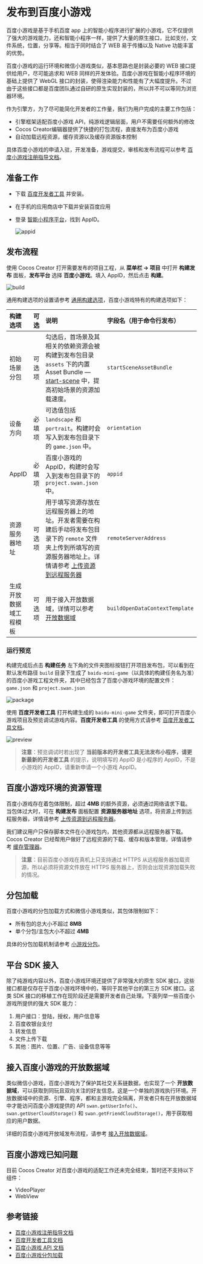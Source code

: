 # 发布到百度小游戏

百度小游戏是基于手机百度 app 上的智能小程序进行扩展的小游戏，它不仅提供了强大的游戏能力，还和智能小程序一样，提供了大量的原生接口，比如支付，文件系统，位置，分享等。相当于同时结合了 WEB 易于传播以及 Native 功能丰富的优势。

百度小游戏的运行环境和微信小游戏类似，基本思路也是封装必要的 WEB 接口提供给用户，尽可能追求和 WEB 同样的开发体验。百度小游戏在智能小程序环境的基础上提供了 WebGL 接口的封装，使得渲染能力和性能有了大幅度提升。不过由于这些接口都是百度团队通过自研的原生实现封装的，所以并不可以等同为浏览器环境。

作为引擎方，为了尽可能简化开发者的工作量，我们为用户完成的主要工作包括：

- 引擎框架适配百度小游戏 API，纯游戏逻辑层面，用户不需要任何额外的修改
- Cocos Creator编辑器提供了快捷的打包流程，直接发布为百度小游戏
- 自动加载远程资源，缓存资源以及缓存资源版本控制

具体百度小游戏的申请入驻，开发准备，游戏提交，审核和发布流程可以参考 [百度小游戏注册指导文档](https://smartprogram.baidu.com/docs/game/)。

## 准备工作

- 下载 [百度开发者工具](https://smartprogram.baidu.com/docs/game/tutorials/howto/dev/) 并安装。
- 在手机的应用商店中下载并安装百度应用
- 登录 [智能小程序平台](https://smartprogram.baidu.com/developer/index.html)，找到 AppID。

    ![appid](./publish-baidugame/appid.png)

## 发布流程

使用 Cocos Creator 打开需要发布的项目工程，从 **菜单栏 -> 项目** 中打开 **构建发布** 面板，**发布平台** 选择 **百度小游戏**。填入 AppID，然后点击 **构建**。

![build](./publish-baidugame/build.png)

通用构建选项的设置请参考 [通用构建选项](build-options.md)，百度小游戏特有的构建选项如下：

| 构建选项 | 可选 | 说明 | 字段名（用于命令行发布） |
| :------ | :--- | :--- | :--- |
| 初始场景分包 | 可选项 | 勾选后，首场景及其相关的依赖资源会被构建到发布包目录 `assets` 下的内置 Asset Bundle — [start-scene](../../asset/bundle.md#%E5%86%85%E7%BD%AE-asset-bundle) 中，提高初始场景的资源加载速度。 | `startSceneAssetBundle` |
| 设备方向 | 必填项 | 可选值包括 `landscape` 和 `portrait`。构建时会写入到发布包目录下的 `game.json` 中。| `orientation` |
| AppID | 必填项 | 百度小游戏的 AppID，构建时会写入到发布包目录下的 `project.swan.json` 中。| `appid` |
| 资源服务器地址 | 可选项 | 用于填写资源存放在远程服务器上的地址。开发者需要在构建后手动将发布包目录下的 `remote` 文件夹上传到所填写的资源服务器地址上。详情请参考 [上传资源到远程服务器](../../asset/cache-manager.md) | `remoteServerAddress` |
| 生成开放数据域工程模板 | 可选项 | 用于接入开放数据域，详情可以参考 [开放数据域](./build-open-data-context.md) | `buildOpenDataContextTemplate` |

### 运行预览

构建完成后点击 **构建任务** 左下角的文件夹图标按钮打开项目发布包，可以看到在默认发布路径 `build` 目录下生成了 `baidu-mini-game`（以具体的构建任务名为准）的百度小游戏工程文件夹，其中已经包含了百度小游戏环境的配置文件：`game.json` 和 `project.swan.json`

![package](./publish-baidugame/package.png)

使用 **百度开发者工具** 打开构建生成的 `baidu-mini-game` 文件夹，即可打开百度小游戏项目及预览调试游戏内容。**百度开发者工具** 的使用方式请参考 [百度开发者工具文档](https://smartprogram.baidu.com/docs/game/tutorials/howto/dev/)。

![preview](./publish-baidugame/preview.png)

> **注意**：预览调试时若出现了 **当前版本的开发者工具无法发布小程序，请更新最新的开发者工具** 的提示，说明填写的 AppID 是小程序的 AppID，不是小游戏的 AppID，请重新申请一个小游戏 AppID。

## 百度小游戏环境的资源管理

百度小游戏存在着包体限制，超过 **4MB** 的额外资源，必须通过网络请求下载。<br>当包体过大时，可在 **构建发布** 面板配置 **资源服务器地址** 选项，将资源上传到远程服务器，详情请参考 [上传资源到远程服务器](../../asset/cache-manager.md)。

我们建议用户只保存脚本文件在小游戏包内，其他资源都从远程服务器下载。Cocos Creator 已经帮用户做好了远程资源的下载、缓存和版本管理，详情请参考 [缓存管理器](../../asset/cache-manager.md)。

> **注意**：目前百度小游戏在真机上只支持通过 HTTPS 从远程服务器加载资源，所以必须将资源文件放在 HTTPS 服务器上，否则会出现资源加载失败的情况。

## 分包加载

百度小游戏的分包加载方式和微信小游戏类似，其包体限制如下：

- 所有包的总大小不超过 **8MB**
- 单个分包/主包大小不超过 **4MB**

具体的分包加载机制请参考 [小游戏分包](subpackage.md)。

## 平台 SDK 接入

除了纯游戏内容以外，百度小游戏环境还提供了非常强大的原生 SDK 接口，这些接口都是仅存在于百度小游戏环境中的，等同于其他平台的第三方 SDK 接口。这类 SDK 接口的移植工作在现阶段还是需要开发者自己处理。下面列举一些百度小游戏所提供的强大 SDK 能力：

1. 用户接口：登陆，授权，用户信息等
2. 百度收银台支付
3. 转发信息
4. 文件上传下载
5. 其他：图片、位置、广告、设备信息等等

## 接入百度小游戏的开放数据域

类似微信小游戏，百度小游戏为了保护其社交关系链数据，也实现了一个 **开放数据域**，可以获取到同玩且双向关注的好友信息。这是一个单独的游戏执行环境。开放数据域中的资源、引擎、程序，都和主游戏完全隔离，开发者只有在开放数据域中才能访问百度小游戏提供的 API `swan.getUserInfo()`、`swan.getUserCloudStorage()` 和 `swan.getFriendCloudStorage()`，用于获取相应的用户数据。

详细的百度小游戏开放域发布流程，请参考 [接入开放数据域](build-open-data-context.md)。

## 百度小游戏已知问题

目前 Cocos Creator 对百度小游戏的适配工作还未完全结束，暂时还不支持以下组件：

- VideoPlayer
- WebView

## 参考链接

- [百度小游戏注册指导文档](https://smartprogram.baidu.com/docs/game/)
- [百度开发者工具文档](https://smartprogram.baidu.com/docs/game/tutorials/howto/dev/)
- [百度小游戏 API 文档](https://smartprogram.baidu.com/docs/game/api/openApi/authorize/)
- [百度小游戏分包加载](https://smartprogram.baidu.com/docs/game/tutorials/subpackages/sub/)
